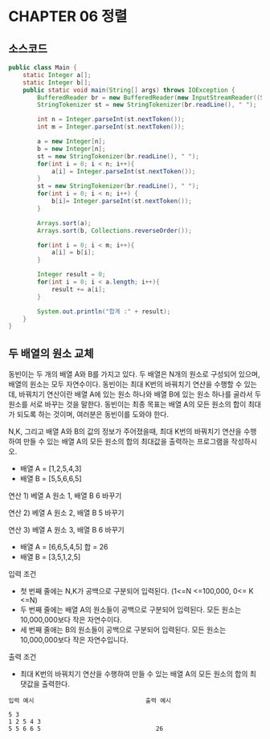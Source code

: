 # CHAPTER 06 정렬

## 소스코드

```java
public class Main {
    static Integer a[];
    static Integer b[];
    public static void main(String[] args) throws IOException {
        BufferedReader br = new BufferedReader(new InputStreamReader((System.in)));
        StringTokenizer st = new StringTokenizer(br.readLine(), " ");

        int n = Integer.parseInt(st.nextToken());
        int m = Integer.parseInt(st.nextToken());

        a = new Integer[n];
        b = new Integer[n];
        st = new StringTokenizer(br.readLine(), " ");
        for(int i = 0; i < n; i++){
            a[i] = Integer.parseInt(st.nextToken());
        }
        st = new StringTokenizer(br.readLine(), " ");
        for(int i = 0; i < n; i++) {
            b[i]= Integer.parseInt(st.nextToken());
        }

        Arrays.sort(a);
        Arrays.sort(b, Collections.reverseOrder());

        for(int i = 0; i < m; i++){
            a[i] = b[i];
        }

        Integer result = 0;
        for(int i = 0; i < a.length; i++){
            result += a[i];
        }

        System.out.println("합계 :" + result);
    }
}
```

## 두 배열의 원소 교체

동빈이는 두 개의 배열 A와 B를 가지고 있다. 두 배열은 N개의 원소로 구성되어 있으며, 배열의 원소는 모두 자연수이다. 동빈이는 최대 K번의 바꿔치기 연산을 수행할 수 있는데,
바꿔치기 연산이란 배열 A에 있는 원소 하나와 배열 B에 있는 원소 하나를 골라서 두 원소를 서로 바꾸는 것을 말한다. 동빈이는 최종 목표는 배열 A의 모든 원소의 합이 최대
가 되도록 하는 것이며, 여러분은 동빈이를 도와야 한다.

N,K, 그리고 배열 A와 B의 값의 정보가 주어졌을때, 최대 K번의 바꿔치기 연산을 수행하여 만들 수 있는 배열 A의 모든 원소의 합의 최대값을 출력하는 프로그램을 작성하시오.

- 배열 A = [1,2,5,4,3]
- 배열 B = [5,5,6,6,5]

연산 1) 베열 A 원소 1, 배열 B 6 바꾸기

연산 2) 베열 A 원소 2, 배열 B 5 바꾸기

연산 3) 베열 A 원소 3, 배열 B 6 바꾸기

- 배열 A = [6,6,5,4,5] 합 = 26
- 배열 B = [3,5,1,2,5]

입력 조건

- 첫 번째 줄에는 N,K가 공백으로 구분되어 입력된다. (1<=N <=100,000, 0<= K <=N)
- 두 번째 줄에는 배열 A의 원소들이 공백으로 구분되어 입력된다. 모든 원소는 10,000,000보다 작은 자연수이다.
- 세 번째 줄애는 B의 원소들이 공백으로 구분되어 입력된다. 모든 원소는 10,000,000보다 작은 자연수입니다.

출력 조건

- 최대 K번의 바꿔치기 연산을 수행하여 만들 수 있는 배열 A의 모든 원소의 합의 최댓값을 출력한다.

```
입력 예시                               출력 예시

5 3
1 2 5 4 3
5 5 6 6 5                                26
```
